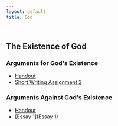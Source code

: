 ```yaml
---
layout: default
title: God

---
```


## The Existence of God

### Arguments for God's Existence
+ [Handout](Handout1)
+ [Short Writing Assignment 2](SW2)

### Arguments Against God's Existence

+ [Handout](Handout2)
+ [Essay 1](Essay 1)
